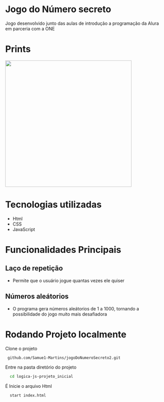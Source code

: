 # Jogo do Número secreto 

Jogo desenvolvido junto das aulas de introdução a programação da Alura em parceria com a ONE

# Prints 
<img src ="https://github.com/user-attachments/assets/031c6b97-a878-475f-91db-b513c35f1b16" height=400px>

# Tecnologias utilizadas

- Html
- CSS
- JavaScript

# Funcionalidades Principais
 
 ## Laço de repetição
 - Permite que o usuário jogue quantas vezes ele quiser
 
 ## Números aleátorios
 - O programa gera números aleátorios de 1 a 1000, tornando a possibilidade do jogo muito mais desafiadora

# Rodando Projeto localmente

Clone o projeto

```bash
 github.com/Samue1-Martins/jogoDoNumeroSecreto2.git
```

Entre na pasta diretório do projeto

```bash
  cd logica-js-projeto_inicial
```

É Inicie o arquivo Html

```bash
  start index.html
```
##
